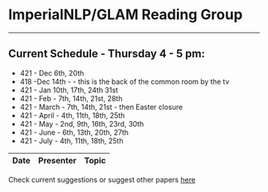
# ImperialNLP/GLAM Reading Group
--------------------------------------


## Current Schedule - Thursday 4 - 5 pm:
* 421 - Dec 6th, 20th
* 418 -Dec 14th - - this is the back of the common room by the tv
* 421 - Jan 10th, 17th, 24th 31st
* 421 - Feb - 7th, 14th, 21st, 28th
* 421 - March - 7th, 14th, 21st - then Easter closure
* 421 - April - 4th, 11th, 18th, 25th
* 421 - May - 2nd, 9th, 16th, 23rd, 30th
* 421 - June - 6th, 13th, 20th, 27th
* 421 - July - 4th, 11th, 18th, 25th


| Date       | Presenter     |  Topic     |
|-------------|--------|--------|



Check current suggestions or suggest other papers [here](https://github.com/ImperialNLP/ReadingGroup/blob/master/suggestions.md)
